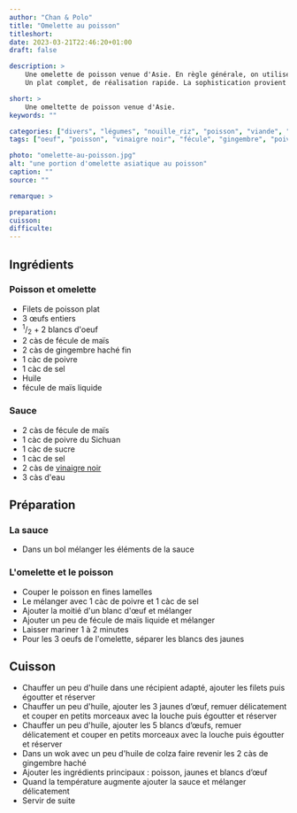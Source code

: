 ```yaml
---
author: "Chan & Polo"
title: "Omelette au poisson"
titleshort:
date: 2023-03-21T22:46:20+01:00
draft: false

description: >
    Une omelette de poisson venue d'Asie. En règle générale, on utilise du crabe, mais de nombreux poissons le remplacent aisément.<br>
    Un plat complet, de réalisation rapide. La sophistication provient de la séparation des blancs et des jaunes d'oeuf et de leur cuisson séparée.

short: >
    Une omeltette de poisson venue d'Asie.
keywords: ""

categories: ["divers", "légumes", "nouille_riz", "poisson", "viande", "soupe"]
tags: ["oeuf", "poisson", "vinaigre noir", "fécule", "gingembre", "poivre", "Sichuan"]

photo: "omelette-au-poisson.jpg"
alt: "une portion d'omelette asiatique au poisson"
caption: ""
source: ""

remarque: >

preparation: 
cuisson: 
difficulte:
---
```



## Ingrédients
### Poisson et omelette
- Filets de poisson plat
- 3 œufs entiers
- <sup>1</sup>/<sub>2</sub> + 2 blancs d'oeuf
- 2 càs de fécule de maïs
- 2 càs de gingembre haché fin
- 1 càc de poivre
- 1 càc de sel
- Huile
- fécule de maïs liquide
### Sauce
- 2 càs de fécule de maïs
- 1 càc de poivre du Sichuan
- 1 càc de sucre
- 1 càc de sel
- 2 càs de [vinaigre noir](https://marcwiner.com/vinaigre-de-riz-noir/)
- 3 càs d'eau

## Préparation
### La sauce
- Dans un bol mélanger les éléments de la sauce 
### L'omelette et le poisson
- Couper le poisson en fines lamelles
- Le mélanger avec 1 càc de poivre et 1 càc de sel 
- Ajouter la moitié d'un blanc d'œuf et mélanger 
- Ajouter un peu de fécule de maïs liquide et mélanger
- Laisser mariner 1 à 2 minutes
- Pour les 3 oeufs de l'omelette, séparer les blancs des jaunes
## Cuisson
- Chauffer un peu d'huile dans une récipient adapté, ajouter les filets puis égoutter et réserver
- Chauffer un peu d'huile, ajouter les 3 jaunes d’œuf, remuer délicatement et couper en petits morceaux avec la louche puis égoutter et réserver
- Chauffer un peu d'huile, ajouter les 5 blancs d’œufs, remuer délicatement et couper en petits morceaux avec la louche puis égoutter et réserver
- Dans un wok avec un peu d'huile de colza faire revenir les 2 càs de gingembre haché
- Ajouter les ingrédients principaux : poisson, jaunes et blancs d’œuf
- Quand la température augmente ajouter la sauce et mélanger délicatement
- Servir de suite
